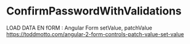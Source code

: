 # ConfirmPasswordWithValidations

LOAD DATA EN fORM : Angular Form setValue, patchValue
https://toddmotto.com/angular-2-form-controls-patch-value-set-value
